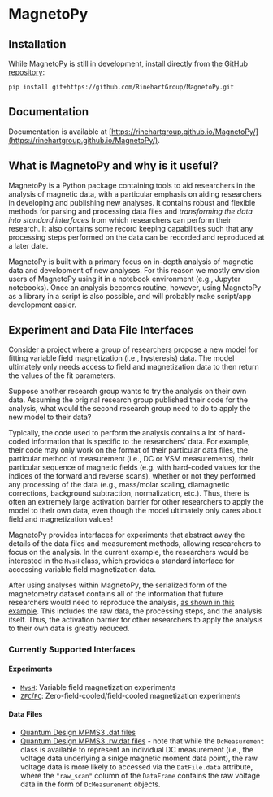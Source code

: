 # MagnetoPy

## Installation

While MagnetoPy is still in development, install directly from [the GitHub repository](https://github.com/RinehartGroup/MagnetoPy.git):

```
pip install git+https://github.com/RinehartGroup/MagnetoPy.git
```

## Documentation

Documentation is available at [https://rinehartgroup.github.io/MagnetoPy/](https://rinehartgroup.github.io/MagnetoPy/).

## What is MagnetoPy and why is it useful?

MagnetoPy is a Python package containing tools to aid researchers in the analysis of magnetic data, with a particular emphasis on aiding researchers in developing and publishing new analyses. It contains robust and flexible methods for parsing and processing data files and _transforming the data into standard interfaces_ from which researchers can perform their research. It also contains some record keeping capabilities such that any processing steps performed on the data can be recorded and reproduced at a later date.

MagnetoPy is built with a primary focus on in-depth analysis of magnetic data and development of new analyses. For this reason we mostly envision users of MagnetoPy using it in a notebook environment (e.g., Jupyter notebooks). Once an analysis becomes routine, however, using MagnetoPy as a library in a script is also possible, and will probably make script/app development easier.

## Experiment and Data File Interfaces

Consider a project where a group of researchers propose a new model for fitting variable field magnetization (i.e., hysteresis) data. The model ultimately only needs access to field and magnetization data to then return the values of the fit parameters.

Suppose another research group wants to try the analysis on their own data. Assuming the original research group published their code for the analysis, what would the second research group need to do to apply the new model to their data?

Typically, the code used to perform the analysis contains a lot of hard-coded information that is specific to the researchers' data. For example, their code may only work on the format of their particular data files, the particular method of measurement (i.e., DC or VSM measurements), their particular sequence of magnetic fields (e.g. with hard-coded values for the indices of the forward and reverse scans), whether or not they performed any processing of the data (e.g., mass/molar scaling, diamagnetic corrections, background subtraction, normalization, etc.). Thus, there is often an extremely large activation barrier for other researchers to apply the model to their own data, even though the model ultimately only cares about field and magnetization values!

MagnetoPy provides interfaces for experiments that abstract away the details of the data files and measurement methods, allowing researchers to focus on the analysis. In the current example, the researchers would be interested in the `MvsH` class, which provides a standard interface for accessing variable field magnetization data.

After using analyses within MagnetoPy, the serialized form of the magnetometry dataset contains all of the information that future researchers would need to reproduce the analysis, [as shown in this example](https://rinehartgroup.github.io/MagnetoPy/examples/magnetometry/#analyses-and-serialization). This includes the raw data, the processing steps, and the analysis itself. Thus, the activation barrier for other researchers to apply the analysis to their own data is greatly reduced.

### Currently Supported Interfaces

#### Experiments

- [`MvsH`](api/mvsh.md): Variable field magnetization experiments
- [`ZFC`/`FC`](api/zfcfc.md): Zero-field-cooled/field-cooled magnetization experiments

#### Data Files

- [Quantum Design MPMS3 .dat files](api/dat_file.md#magnetopy.data_files.DatFile)
- [Quantum Design MPMS3 .rw.dat files](api/dat_file.md#magnetopy.data_files.DcMeasurement) - note that while the `DcMeasurement` class is available to represent an individual DC measurement (i.e., the voltage data underlying a sinlge magnetic moment data point), the raw voltage data is more likely to accessed via the `DatFile.data` attribute, where the `"raw_scan"` column of the `DataFrame` contains the raw voltage data in the form of `DcMeasurement` objects.
